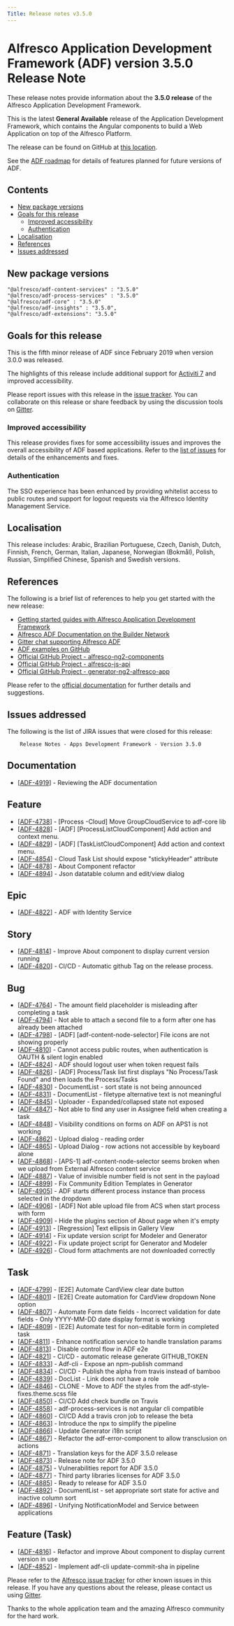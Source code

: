```yaml
---
Title: Release notes v3.5.0
---
```


# Alfresco Application Development Framework (ADF) version 3.5.0 Release Note

These release notes provide information about the **3.5.0 release** of the Alfresco Application Development Framework.

This is the latest **General Available** release of the Application Development Framework, which contains the Angular components to build a Web Application on top of the Alfresco Platform.

The release can be found on GitHub at [this location](https://github.com/Alfresco/alfresco-ng2-components/releases/tag/3.5.0).

See the [ADF roadmap](../roadmap.md) for details of features planned for future
versions of ADF. 

## Contents

-   [New package versions](#new-package-versions)
-   [Goals for this release](#goals-for-this-release)
    -   [Improved accessibility](#improved-accessibility)
    -   [Authentication](#authentication)
-   [Localisation](#localisation)
-   [References](#references)
-   [Issues addressed](#issues-addressed)

## New package versions

    "@alfresco/adf-content-services" : "3.5.0"
    "@alfresco/adf-process-services" : "3.5.0"
    "@alfresco/adf-core" : "3.5.0"
    "@alfresco/adf-insights" : "3.5.0",
    "@alfresco/adf-extensions": "3.5.0"

## Goals for this release

This is the fifth minor release of ADF since February 2019 when version 3.0.0 was released.

The highlights of this release include additional support for [Activiti 7](https://www.activiti.org/) and improved accessibility.

Please report issues with this release in the [issue tracker](https://github.com/Alfresco/alfresco-ng2-components/issues/new). You can collaborate on this release or share feedback by using the discussion tools on [Gitter](http://gitter.im/Alfresco/alfresco-ng2-components).

### Improved accessibility

This release provides fixes for some accessibility issues and improves the overall accessibility of ADF based applications. Refer to the [list of issues](#issues-addressed) for details of the enhancements and fixes.

### Authentication

The SSO experience has been enhanced by providing whitelist access to public routes and support for logout requests via the Alfresco Identity Management Service.

## Localisation

This release includes: Arabic, Brazilian Portuguese, Czech, Danish, Dutch, Finnish, French, German, Italian, Japanese, Norwegian (Bokmål), Polish, Russian, Simplified Chinese, Spanish and Swedish versions.

## References

The following is a brief list of references to help you get started with the new release:

-   [Getting started guides with Alfresco Application Development Framework](https://community.alfresco.com/community/application-development-framework/pages/get-started)
-   [Alfresco ADF Documentation on the Builder Network](../README.md)
-   [Gitter chat supporting Alfresco ADF](https://gitter.im/Alfresco/alfresco-ng2-components)
-   [ADF examples on GitHub](https://github.com/Alfresco/adf-examples)
-   [Official GitHub Project - alfresco-ng2-components](https://github.com/Alfresco/alfresco-ng2-components)
-   [Official GitHub Project - alfresco-js-api](https://github.com/Alfresco/alfresco-js-api)
-   [Official GitHub Project - generator-ng2-alfresco-app](https://github.com/Alfresco/generator-ng2-alfresco-app)

Please refer to the [official documentation](https://support.hyland.com/p/alfresco) for further details and suggestions.

## Issues addressed

The following is the list of JIRA issues that were closed for this release:

        Release Notes - Apps Development Framework - Version 3.5.0
                        
<h2>        Documentation
</h2>
<ul>
<li>[<a href='https://issues.alfresco.com/jira/browse/ADF-4919'>ADF-4919</a>] -         Reviewing the ADF documentation
</li>
</ul>
    
<h2>        Feature
</h2>
<ul>
<li>[<a href='https://issues.alfresco.com/jira/browse/ADF-4738'>ADF-4738</a>] -         [Process -Cloud] Move GroupCloudService to adf-core lib
</li>
<li>[<a href='https://issues.alfresco.com/jira/browse/ADF-4828'>ADF-4828</a>] -         [ADF] [ProcessListCloudComponent] Add action and context menu.
</li>
<li>[<a href='https://issues.alfresco.com/jira/browse/ADF-4829'>ADF-4829</a>] -         [ADF] [TaskListCloudComponent] Add action and context menu.
</li>
<li>[<a href='https://issues.alfresco.com/jira/browse/ADF-4854'>ADF-4854</a>] -         Cloud Task List should expose &quot;stickyHeader&quot; attribute
</li>
<li>[<a href='https://issues.alfresco.com/jira/browse/ADF-4878'>ADF-4878</a>] -         About Component refactor
</li>
<li>[<a href='https://issues.alfresco.com/jira/browse/ADF-4894'>ADF-4894</a>] -         Json datatable column and edit/view dialog
</li>
</ul>
                                                                        
<h2>        Epic
</h2>
<ul>
<li>[<a href='https://issues.alfresco.com/jira/browse/ADF-4822'>ADF-4822</a>] -         ADF with Identity Service
</li>
</ul>
    
<h2>        Story
</h2>
<ul>
<li>[<a href='https://issues.alfresco.com/jira/browse/ADF-4814'>ADF-4814</a>] -         Improve About component to display current version running 
</li>
<li>[<a href='https://issues.alfresco.com/jira/browse/ADF-4820'>ADF-4820</a>] -         CI/CD - Automatic github Tag on the release process.
</li>
</ul>
                                                                                                                                                                            
<h2>        Bug
</h2>
<ul>
<li>[<a href='https://issues.alfresco.com/jira/browse/ADF-4764'>ADF-4764</a>] -         The amount field placeholder is misleading after completing a task
</li>
<li>[<a href='https://issues.alfresco.com/jira/browse/ADF-4794'>ADF-4794</a>] -         Not able to attach a second file to a form after one has already been attached
</li>
<li>[<a href='https://issues.alfresco.com/jira/browse/ADF-4798'>ADF-4798</a>] -         [ADF] [adf-content-node-selector] File icons are not showing properly
</li>
<li>[<a href='https://issues.alfresco.com/jira/browse/ADF-4810'>ADF-4810</a>] -         Cannot access public routes, when authentication is OAUTH &amp; silent login enabled
</li>
<li>[<a href='https://issues.alfresco.com/jira/browse/ADF-4824'>ADF-4824</a>] -         ADF should logout user when token request fails
</li>
<li>[<a href='https://issues.alfresco.com/jira/browse/ADF-4826'>ADF-4826</a>] -         [ADF] Process/Task list first displays &quot;No Process/Task Found&quot; and then loads the Process/Tasks
</li>
<li>[<a href='https://issues.alfresco.com/jira/browse/ADF-4830'>ADF-4830</a>] -         DocumentList - sort state is not being announced
</li>
<li>[<a href='https://issues.alfresco.com/jira/browse/ADF-4831'>ADF-4831</a>] -         DocumentList - filetype alternative text is not meaningful
</li>
<li>[<a href='https://issues.alfresco.com/jira/browse/ADF-4845'>ADF-4845</a>] -         Uploader - Expanded/collapsed state not exposed
</li>
<li>[<a href='https://issues.alfresco.com/jira/browse/ADF-4847'>ADF-4847</a>] -         Not able to find any user in Assignee field when creating a task
</li>
<li>[<a href='https://issues.alfresco.com/jira/browse/ADF-4848'>ADF-4848</a>] -         Visibility conditions on forms on ADF on APS1 is not working
</li>
<li>[<a href='https://issues.alfresco.com/jira/browse/ADF-4862'>ADF-4862</a>] -         Upload dialog - reading order
</li>
<li>[<a href='https://issues.alfresco.com/jira/browse/ADF-4865'>ADF-4865</a>] -         Upload Dialog - row actions not accessible by keyboard alone
</li>
<li>[<a href='https://issues.alfresco.com/jira/browse/ADF-4868'>ADF-4868</a>] -         [APS-1] adf-content-node-selector seems broken when we upload from External Alfresco  content service
</li>
<li>[<a href='https://issues.alfresco.com/jira/browse/ADF-4887'>ADF-4887</a>] -         Value of invisible number field is not sent in the payload
</li>
<li>[<a href='https://issues.alfresco.com/jira/browse/ADF-4899'>ADF-4899</a>] -         Fix Community Edition Templates in Generator
</li>
<li>[<a href='https://issues.alfresco.com/jira/browse/ADF-4905'>ADF-4905</a>] -         ADF starts different process instance than process selected in the dropdown
</li>
<li>[<a href='https://issues.alfresco.com/jira/browse/ADF-4906'>ADF-4906</a>] -         [ADF] Not able upload file from ACS when start process with form
</li>
<li>[<a href='https://issues.alfresco.com/jira/browse/ADF-4909'>ADF-4909</a>] -         Hide the plugins section of About page when it&#39;s empty
</li>
<li>[<a href='https://issues.alfresco.com/jira/browse/ADF-4913'>ADF-4913</a>] -         [Regression] Text ellipsis in Gallery View 
</li>
<li>[<a href='https://issues.alfresco.com/jira/browse/ADF-4914'>ADF-4914</a>] -         Fix update version script for Modeler and Generator
</li>
<li>[<a href='https://issues.alfresco.com/jira/browse/ADF-4922'>ADF-4922</a>] -         Fix update project script for Generator and Modeler
</li>
<li>[<a href='https://issues.alfresco.com/jira/browse/ADF-4926'>ADF-4926</a>] -         Cloud form attachments are not downloaded correctly
</li>
</ul>
            
<h2>        Task
</h2>
<ul>
<li>[<a href='https://issues.alfresco.com/jira/browse/ADF-4799'>ADF-4799</a>] -         [E2E] Automate CardView clear date button
</li>
<li>[<a href='https://issues.alfresco.com/jira/browse/ADF-4801'>ADF-4801</a>] -         [E2E] Create automation for CardView dropdown None option
</li>
<li>[<a href='https://issues.alfresco.com/jira/browse/ADF-4807'>ADF-4807</a>] -         Automate Form date fields - Incorrect validation for date fields - Only YYYY-MM-DD date display format is working
</li>
<li>[<a href='https://issues.alfresco.com/jira/browse/ADF-4809'>ADF-4809</a>] -         [E2E] Automate test for non-editable form in completed task
</li>
<li>[<a href='https://issues.alfresco.com/jira/browse/ADF-4811'>ADF-4811</a>] -         Enhance notification service to handle translation params
</li>
<li>[<a href='https://issues.alfresco.com/jira/browse/ADF-4813'>ADF-4813</a>] -         Disable control flow in ADF e2e
</li>
<li>[<a href='https://issues.alfresco.com/jira/browse/ADF-4821'>ADF-4821</a>] -         CI/CD - automatic release generate GITHUB_TOKEN
</li>
<li>[<a href='https://issues.alfresco.com/jira/browse/ADF-4833'>ADF-4833</a>] -         Adf-cli - Expose an npm-publish command 
</li>
<li>[<a href='https://issues.alfresco.com/jira/browse/ADF-4834'>ADF-4834</a>] -         CI/CD - Publish the alpha from travis instead of bamboo
</li>
<li>[<a href='https://issues.alfresco.com/jira/browse/ADF-4839'>ADF-4839</a>] -         DocList - Link does not have a role
</li>
<li>[<a href='https://issues.alfresco.com/jira/browse/ADF-4846'>ADF-4846</a>] -         CLONE -  Move to ADF the styles from the adf-style-fixes.theme.scss file
</li>
<li>[<a href='https://issues.alfresco.com/jira/browse/ADF-4850'>ADF-4850</a>] -         CI/CD Add check bundle on Travis
</li>
<li>[<a href='https://issues.alfresco.com/jira/browse/ADF-4858'>ADF-4858</a>] -         adf-process-services is not angular cli compatible 
</li>
<li>[<a href='https://issues.alfresco.com/jira/browse/ADF-4860'>ADF-4860</a>] -         CI/CD Add a travis cron job to release the beta
</li>
<li>[<a href='https://issues.alfresco.com/jira/browse/ADF-4863'>ADF-4863</a>] -         Introduce the npx to simplify the pipeline
</li>
<li>[<a href='https://issues.alfresco.com/jira/browse/ADF-4866'>ADF-4866</a>] -         Update Generator i18n script
</li>
<li>[<a href='https://issues.alfresco.com/jira/browse/ADF-4867'>ADF-4867</a>] -         Refactor the adf-error-component to allow transclusion on actions
</li>
<li>[<a href='https://issues.alfresco.com/jira/browse/ADF-4871'>ADF-4871</a>] -         Translation keys for the ADF 3.5.0 release
</li>
<li>[<a href='https://issues.alfresco.com/jira/browse/ADF-4873'>ADF-4873</a>] -         Release note for ADF 3.5.0
</li>
<li>[<a href='https://issues.alfresco.com/jira/browse/ADF-4875'>ADF-4875</a>] -         Vulnerabilities report for ADF 3.5.0
</li>
<li>[<a href='https://issues.alfresco.com/jira/browse/ADF-4877'>ADF-4877</a>] -         Third party libraries licenses for ADF 3.5.0
</li>
<li>[<a href='https://issues.alfresco.com/jira/browse/ADF-4885'>ADF-4885</a>] -         Ready to release for ADF 3.5.0
</li>
<li>[<a href='https://issues.alfresco.com/jira/browse/ADF-4892'>ADF-4892</a>] -         DocumentList - set appropriate sort state for active and inactive column sort
</li>
<li>[<a href='https://issues.alfresco.com/jira/browse/ADF-4896'>ADF-4896</a>] -         Unifying NotificationModel and Service between applications
</li>
</ul>
                                                                    
<h2>        Feature (Task)
</h2>
<ul>
<li>[<a href='https://issues.alfresco.com/jira/browse/ADF-4816'>ADF-4816</a>] -         Refactor and improve About component to display current version in use
</li>
<li>[<a href='https://issues.alfresco.com/jira/browse/ADF-4852'>ADF-4852</a>] -         Implement adf-cli update-commit-sha in pipeline
</li>
</ul>

Please refer to the [Alfresco issue tracker](https://issues.alfresco.com/jira/projects/ADF/issues/ADF-581?filter=allopenissues) for other known issues in this release. If you have any questions about the release, please contact us using [Gitter](https://gitter.im/Alfresco/alfresco-ng2-components).

Thanks to the whole application team and the amazing Alfresco community for the hard work.
